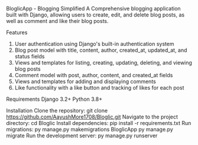 BloglicApp - Blogging Simplified
A Comprehensive blogging application built with Django, allowing users to create, edit, and delete blog posts, as well as comment and like their blog posts.

Features
1. User authentication using Django's built-in authentication system
2. Blog post model with title, content, author, created_at, updated_at, and status fields
3. Views and templates for listing, creating, updating, deleting, and viewing blog posts
4. Comment model with post, author, content, and created_at fields
5. Views and templates for adding and displaying comments
6. Like functionality with a like button and tracking of likes for each post


Requirements
Django 3.2+
Python 3.8+

Installation
Clone the repository: git clone https://github.com/AayushMore1708/Bloglic.git
Navigate to the project directory: cd Bloglic
Install dependencies: pip install -r requirements.txt
Run migrations: py manage.py makemigrations BloglicApp
                py manage.py migrate
Run the development server: py manage.py runserver

